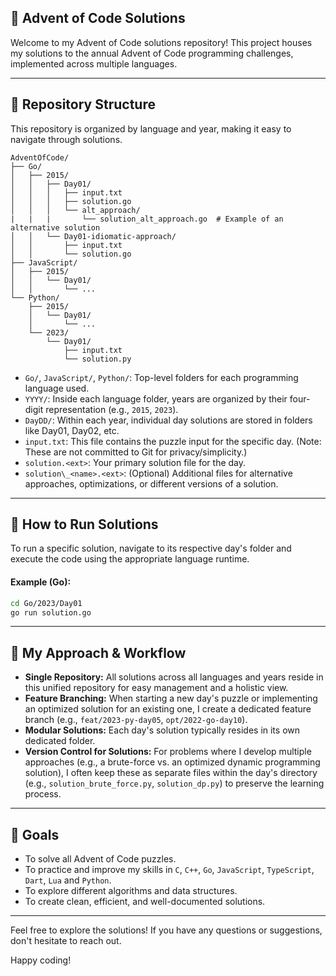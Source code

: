 ## 🎄 Advent of Code Solutions

Welcome to my Advent of Code solutions repository! This project houses my solutions to the annual Advent of Code programming challenges, implemented across multiple languages.

---

## 📁 Repository Structure

This repository is organized by language and year, making it easy to navigate through solutions.

```
AdventOfCode/
├── Go/
│   ├── 2015/
│   │   ├── Day01/
│   │   │   ├── input.txt
│   │   │   ├── solution.go
│   │   │   └── alt_approach/
|   |   |       └── solution_alt_approach.go  # Example of an alternative solution
│   │   └── Day01-idiomatic-approach/
│   │       ├── input.txt
│   │       └── solution.go
├── JavaScript/
│   ├── 2015/
│   │   └── Day01/
│   │       └── ...
└── Python/
    ├── 2015/
    │   └── Day01/
    │       └── ...
    └── 2023/
        └── Day01/
            ├── input.txt
            └── solution.py
```

- `Go/`, `JavaScript/`, `Python/`: Top-level folders for each programming language used.
- `YYYY/`: Inside each language folder, years are organized by their four-digit representation (e.g., `2015`, `2023`).
- `DayDD/`: Within each year, individual day solutions are stored in folders like Day01, Day02, etc.
- `input.txt`: This file contains the puzzle input for the specific day. (Note: These are not committed to Git for privacy/simplicity.)
- `solution.<ext>`: Your primary solution file for the day.
- `solution\_<name>.<ext>`: (Optional) Additional files for alternative approaches, optimizations, or different versions of a solution.

---

## 🚀 How to Run Solutions

To run a specific solution, navigate to its respective day's folder and execute the code using the appropriate language runtime.

#### Example (Go):

```bash
cd Go/2023/Day01
go run solution.go
```

---

## 🌱 My Approach & Workflow

- **Single Repository:** All solutions across all languages and years reside in this unified repository for easy management and a holistic view.
- **Feature Branching:** When starting a new day's puzzle or implementing an optimized solution for an existing one, I create a dedicated feature branch (e.g., `feat/2023-py-day05`, `opt/2022-go-day10`).
- **Modular Solutions:** Each day's solution typically resides in its own dedicated folder.
- **Version Control for Solutions:** For problems where I develop multiple approaches (e.g., a brute-force vs. an optimized dynamic programming solution), I often keep these as separate files within the day's directory (e.g., `solution_brute_force.py`, `solution_dp.py`) to preserve the learning process.

---

## 🌟 Goals

- To solve all Advent of Code puzzles.
- To practice and improve my skills in `C`, `C++`, `Go`, `JavaScript`, `TypeScript`, `Dart`, `Lua` and `Python`.
- To explore different algorithms and data structures.
- To create clean, efficient, and well-documented solutions.

---

Feel free to explore the solutions! If you have any questions or suggestions, don't hesitate to reach out.

Happy coding!
